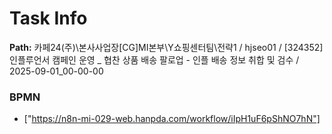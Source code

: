 # Task Info

**Path:** 카페24(주)\본사사업장\[CG]MI본부\Y쇼핑센터팀\전략1 / hjseo01 / [324352] 인플루언서 캠페인 운영 _ 협찬 상품 배송 팔로업 - 인플 배송 정보 취합 및 검수 / 2025-09-01_00-00-00

### BPMN
- ["https://n8n-mi-029-web.hanpda.com/workflow/iIpH1uF6pShNO7hN"]

